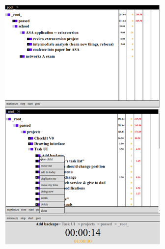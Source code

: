 ![(Screenshot 1)](/docs/screenshots/s1.png?raw=true)
![(Screenshot 2)](/docs/screenshots/s2.png?raw=true)
![(Screenshot 3)](/docs/screenshots/s3.png?raw=true)

